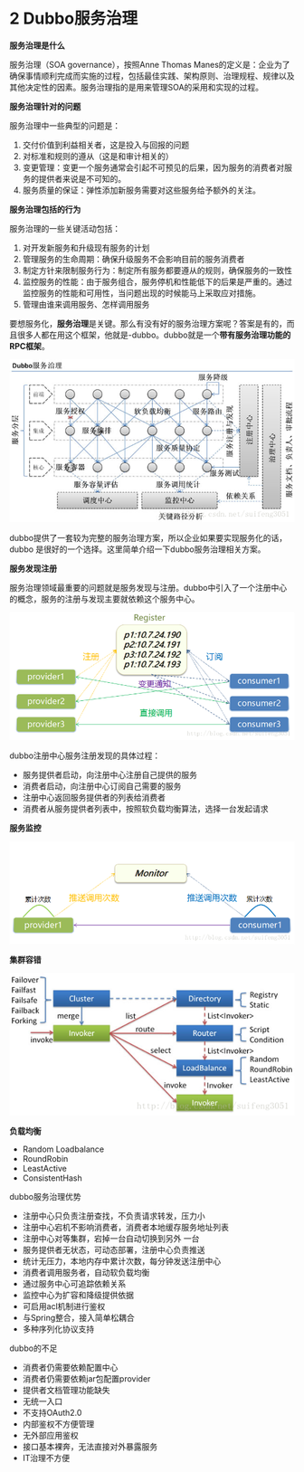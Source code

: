 # 2 Dubbo服务治理

**服务治理是什么**

服务治理（SOA governance），按照Anne Thomas Manes的定义是：企业为了确保事情顺利完成而实施的过程，包括最佳实践、架构原则、治理规程、规律以及其他决定性的因素。服务治理指的是用来管理SOA的采用和实现的过程。



**服务治理针对的问题**

服务治理中一些典型的问题是：

1. 交付价值到利益相关者，这是投入与回报的问题
2. 对标准和规则的遵从（这是和审计相关的）
3. 变更管理：变更一个服务通常会引起不可预见的后果，因为服务的消费者对服务的提供者来说是不可知的。
4. 服务质量的保证：弹性添加新服务需要对这些服务给予额外的关注。



**服务治理包括的行为**

服务治理的一些关键活动包括：

1. 对开发新服务和升级现有服务的计划
2. 管理服务的生命周期：确保升级服务不会影响目前的服务消费者
3. 制定方针来限制服务行为：制定所有服务都要遵从的规则，确保服务的一致性
4. 监控服务的性能：由于服务组合，服务停机和性能低下的后果是严重的。通过监控服务的性能和可用性，当问题出现的时候能马上采取应对措施。
5. 管理由谁来调用服务、怎样调用服务





要想服务化，**服务治理**是关键。那么有没有好的服务治理方案呢？答案是有的，而且很多人都在用这个框架，他就是-dubbo。dubbo就是一个**带有服务治理功能的RPC框架**。

![](./static/clipboard.png)

dubbo提供了一套较为完整的服务治理方案，所以企业如果要实现服务化的话，dubbo 是很好的一个选择。这里简单介绍一下dubbo服务治理相关方案。



**服务发现注册**

服务治理领域最重要的问题就是服务发现与注册。dubbo中引入了一个注册中心的概念，服务的注册与发现主要就依赖这个服务中心。

![](./static/clipboard1.png)

dubbo注册中心服务注册发现的具体过程：

- 服务提供者启动，向注册中心注册自己提供的服务
- 消费者启动，向注册中心订阅自己需要的服务
- 注册中心返回服务提供者的列表给消费者
- 消费者从服务提供者列表中，按照软负载均衡算法，选择一台发起请求



**服务监控**

![](./static/clipboard2.png)

**集群容错**

![](./static/clipboard3.png)

**负载均衡**

- Random Loadbalance
- RoundRobin
- LeastActive
- ConsistentHash



dubbo服务治理优势

- 注册中心只负责注册查找，不负责请求转发，压力小
- 注册中心宕机不影响消费者，消费者本地缓存服务地址列表
- 注册中心对等集群，宕掉一台自动切换到另外 一台
- 服务提供者无状态，可动态部署，注册中心负责推送
- 统计无压力，本地内存中累计次数，每分钟发送注册中心
- 消费者调用服务者，自动软负载均衡
- 通过服务中心可追踪依赖关系
- 监控中心为扩容和降级提供依据
- 可启用acl机制进行鉴权
- 与Spring整合，接入简单松耦合
- 多种序列化协议支持

dubbo的不足

- 消费者仍需要依赖配置中心
- 消费者仍需要依赖jar包配置provider
- 提供者文档管理功能缺失
- 无统一入口
- 不支持OAuth2.0
- 内部鉴权不方便管理
- 无外部应用鉴权
- 接口基本裸奔，无法直接对外暴露服务
- IT治理不方便